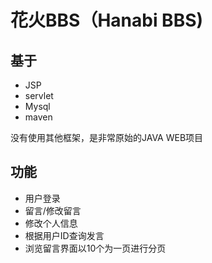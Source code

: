 # 花火BBS（Hanabi BBS)  

## 基于
* JSP
* servlet
* Mysql
* maven  


没有使用其他框架，是非常原始的JAVA WEB项目

## 功能 
* 用户登录
* 留言/修改留言
* 修改个人信息
* 根据用户ID查询发言
* 浏览留言界面以10个为一页进行分页